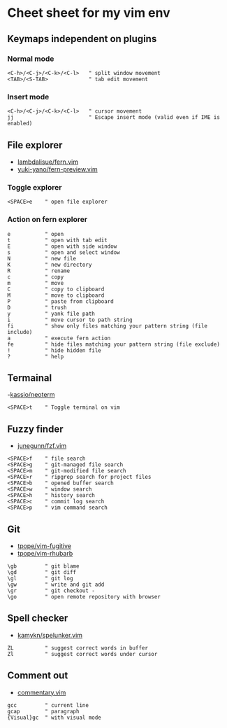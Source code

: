 # Cheet sheet for my vim env

## Keymaps independent on plugins

### Normal mode

```
<C-h>/<C-j>/<C-k>/<C-l>   " split window movement
<TAB>/<S-TAB>             " tab edit movement
```

### Insert mode 

```
<C-h>/<C-j>/<C-k>/<C-l>   " cursor movement
jj                        " Escape insert mode (valid even if IME is enabled)
```

## File explorer

- [lambdalisue/fern.vim](https://github.com/lambdalisue/fern.vim)
- [yuki-yano/fern-preview.vim](https://github.com/yuki-yano/fern-preview.vim)

### Toggle explorer

```
<SPACE>e    " open file explorer
```

### Action on fern explorer

```
e           " open
t           " open with tab edit
E           " open with side window
s           " open and select window
N           " new file
K           " new directory
R           " rename
c           " copy
m           " move
C           " copy to clipboard
M           " move to clipboard
P           " paste from clipboard
D           " trush
y           " yank file path
i           " move cursor to path string
fi          " show only files matching your pattern string (file include)
a           " execute fern action
fe          " hide files matching your pattern string (file exclude)
!           " hide hidden file
?           " help
```

## Termainal

-[kassio/neoterm](https://github.com/kassio/neoterm)

```
<SPACE>t    " Toggle terminal on vim
```

## Fuzzy finder

- [junegunn/fzf.vim](https://github.com/junegunn/fzf.vim)

```
<SPACE>f    " file search
<SPACE>g    " git-managed file search
<SPACE>m    " git-modified file search
<SPACE>r    " ripgrep search for project files
<SPACE>b    " opened buffer search
<SPACE>w    " window search
<SPACE>h    " history search
<SPACE>c    " commit log search
<SPACE>p    " vim command search
```

## Git

- [tpope/vim-fugitive](https://github.com/tpope/vim-fugitive)
- [tpope/vim-rhubarb](https://github.com/tpope/vim-rhubarb)

```
\gb         " git blame
\gd         " git diff
\gl         " git log
\gw         " write and git add
\gr         " git checkout -
\go         " open remote repository with browser
```

## Spell checker

- [kamykn/spelunker.vim](https://github.com/kamykn/spelunker.vim)

```
ZL          " suggest correct words in buffer
Zl          " suggest correct words under cursor
```

## Comment out

- [commentary.vim](https://github.com/tpope/vim-commentary)

```
gcc         " current line
gcap        " paragraph
{Visual}gc  " with visual mode
```

